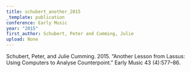 ```yaml
---
title: schubert_another_2015
_template: publication
conference: Early Music
year: "2015"
first_author: Schubert, Peter and Cumming, Julie
upload: None
---
```

Schubert, Peter, and Julie Cumming. 2015. “Another Lesson from Lassus: Using Computers to Analyse Counterpoint.” Early Music 43 (4):577–86.